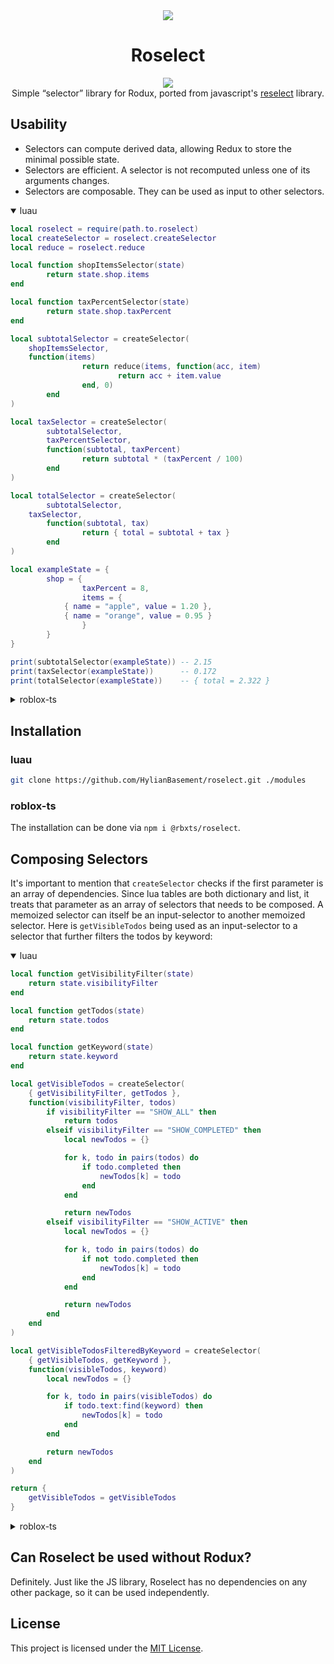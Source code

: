 <div align="center"><img src="https://i.imgur.com/LxEjWku.png"></img></div>
<div align="center"><h1>Roselect</h1></div>
<div align="center">
	<a href="https://www.npmjs.com/package/@rbxts/roselect">
		<img src="https://badge.fury.io/js/%40rbxts%2Froselect.svg"></img>
	</a>
</div>
<div align="center">
        Simple “selector” library for Rodux, ported from javascript's 
        <a href="https://www.npmjs.com/package/reselect">reselect</a>
        library.
</div>

## Usability
* Selectors can compute derived data, allowing Redux to store the minimal possible state.
* Selectors are efficient. A selector is not recomputed unless one of its arguments changes.
* Selectors are composable. They can be used as input to other selectors.

<details open><summary>luau</summary><p>

```lua
local roselect = require(path.to.roselect)
local createSelector = roselect.createSelector
local reduce = roselect.reduce

local function shopItemsSelector(state)
        return state.shop.items
end

local function taxPercentSelector(state)
        return state.shop.taxPercent
end

local subtotalSelector = createSelector(
	shopItemsSelector,
	function(items)
                return reduce(items, function(acc, item)
                        return acc + item.value
                end, 0)
        end
)

local taxSelector = createSelector(
        subtotalSelector,
        taxPercentSelector,
        function(subtotal, taxPercent)
                return subtotal * (taxPercent / 100)
        end
)

local totalSelector = createSelector(
        subtotalSelector,
	taxSelector,
        function(subtotal, tax)
                return { total = subtotal + tax }
        end
)

local exampleState = {
        shop = {
                taxPercent = 8,
                items = {
			{ name = "apple", value = 1.20 },
			{ name = "orange", value = 0.95 }
                }
        }
}

print(subtotalSelector(exampleState)) -- 2.15
print(taxSelector(exampleState))      -- 0.172
print(totalSelector(exampleState))    -- { total = 2.322 }
```
</p></details>
<details><summary>roblox-ts</summary><p>

```ts
import { createSelector } from "@rbxts/roselect";

interface State {
	shop: {
		taxPercent: number;
		items: { name: string; value: number; }[];
	}
}

const shopItemsSelector = (state: State) => state.shop.items;
const taxPercentSelector = (state: State) => state.shop.taxPercent;

const subtotalSelector = createSelector(
	shopItemsSelector,
	items => items.reduce((acc, item) => acc + item.value, 0)
);

const taxSelector = createSelector(
	subtotalSelector,
	taxPercentSelector,
	(subtotal, taxPercent) => subtotal * (taxPercent / 100)
);

export const totalSelector = createSelector(
	subtotalSelector,
	taxSelector,
	(subtotal, tax) => ({ total: subtotal + tax })
);

const exampleState = identity<State>({
	shop: {
		taxPercent: 8,
		items: [
			{ name: 'apple', value: 1.20 },
			{ name: 'orange', value: 0.95 },
		]
	}
});

print(subtotalSelector(exampleState)); // 2.15
print(taxSelector(exampleState));      // 0.172
print(totalSelector(exampleState));    // { total: 2.322 }
```
</p></details>

## Installation
### luau
```bash
git clone https://github.com/HylianBasement/roselect.git ./modules
```

### roblox-ts
The installation can be done via `npm i @rbxts/roselect`.

## Composing Selectors
It's important to mention that `createSelector` checks if the first parameter is an array of dependencies.
Since lua tables are both dictionary and list, it treats that parameter as an array of selectors that needs to be composed.
A memoized selector can itself be an input-selector to another memoized selector. Here is `getVisibleTodos` being used as an input-selector to a selector that further filters the todos by keyword:
<details open><summary>luau</summary><p>

```lua
local function getVisibilityFilter(state)
	return state.visibilityFilter
end

local function getTodos(state)
	return state.todos
end

local function getKeyword(state)
	return state.keyword
end

local getVisibleTodos = createSelector(
	{ getVisibilityFilter, getTodos },
	function(visibilityFilter, todos)
		if visibilityFilter == "SHOW_ALL" then
			return todos
		elseif visibilityFilter == "SHOW_COMPLETED" then
			local newTodos = {}

			for k, todo in pairs(todos) do
				if todo.completed then
					newTodos[k] = todo
				end
			end

			return newTodos
		elseif visibilityFilter == "SHOW_ACTIVE" then
			local newTodos = {}

			for k, todo in pairs(todos) do
				if not todo.completed then
					newTodos[k] = todo
				end
			end

			return newTodos
		end
	end
)

local getVisibleTodosFilteredByKeyword = createSelector(
	{ getVisibleTodos, getKeyword },
  	function(visibleTodos, keyword)
		local newTodos = {}

		for k, todo in pairs(visibleTodos) do
			if todo.text:find(keyword) then
				newTodos[k] = todo
			end
		end

		return newTodos
  	end
)

return {
	getVisibleTodos = getVisibleTodos
}
```

</p></details>

<details><summary>roblox-ts</summary><p>

```ts
const getVisibilityFilter = (state: State) => state.visibilityFilter;
const getTodos = (state: State) => state.todos;
const getKeyword = (state: State) => state.keyword;
 
export const getVisibleTodos = createSelector(
	[ getVisibilityFilter, getTodos ],
	(visibilityFilter, todos) => {
		switch (visibilityFilter) {
		case "SHOW_ALL":
			return todos;
		case "SHOW_COMPLETED":
			return todos.filter(t => t.completed);
		case "SHOW_ACTIVE":
			return todos.filter(t => !t.completed);
		}
	}
);

const getVisibleTodosFilteredByKeyword = createSelector(
	[ getVisibleTodos, getKeyword ],
	(visibleTodos, keyword) => visibleTodos.filter(
		todo => todo.text.includes(keyword)
	)
);
```

</p></details>

## Can Roselect be used without Rodux?
Definitely. Just like the JS library, Roselect has no dependencies on any other package,
so it can be used independently.

## License
This project is licensed under the [MIT License](LICENSE).